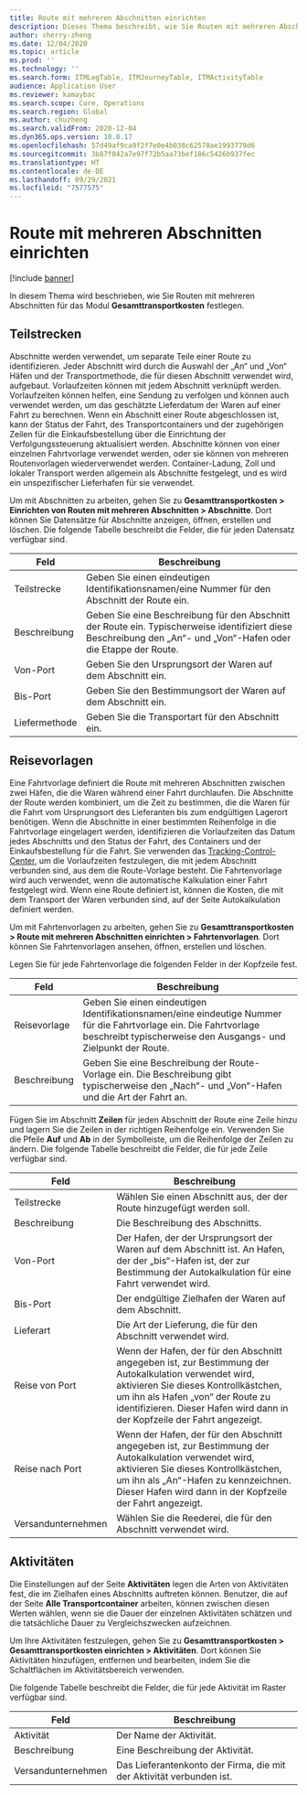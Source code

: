 ```yaml
---
title: Route mit mehreren Abschnitten einrichten
description: Dieses Thema beschreibt, wie Sie Routen mit mehreren Abschnitten für das Modul Gesamttransportkosten festlegen.
author: sherry-zheng
ms.date: 12/04/2020
ms.topic: article
ms.prod: ''
ms.technology: ''
ms.search.form: ITMLegTable, ITMJourneyTable, ITMActivityTable
audience: Application User
ms.reviewer: kamaybac
ms.search.scope: Core, Operations
ms.search.region: Global
ms.author: chuzheng
ms.search.validFrom: 2020-12-04
ms.dyn365.ops.version: 10.0.17
ms.openlocfilehash: 57d49af9ca9f2f7e0e4b038c62578ae1993779d6
ms.sourcegitcommit: 3b87f042a7e97f72b5aa73bef186c5426b937fec
ms.translationtype: HT
ms.contentlocale: de-DE
ms.lasthandoff: 09/29/2021
ms.locfileid: "7577575"
---
```

# <a name="multi-leg-journey-setup"></a>Route mit mehreren Abschnitten einrichten

[!include [banner](../../includes/banner.md)]

In diesem Thema wird beschrieben, wie Sie Routen mit mehreren Abschnitten für das Modul **Gesamttransportkosten** festlegen.

## <a name="legs"></a>Teilstrecken

Abschnitte werden verwendet, um separate Teile einer Route zu identifizieren. Jeder Abschnitt wird durch die Auswahl der „An“ und „Von“ Häfen und der Transportmethode, die für diesen Abschnitt verwendet wird, aufgebaut. Vorlaufzeiten können mit jedem Abschnitt verknüpft werden. Vorlaufzeiten können helfen, eine Sendung zu verfolgen und können auch verwendet werden, um das geschätzte Lieferdatum der Waren auf einer Fahrt zu berechnen. Wenn ein Abschnitt einer Route abgeschlossen ist, kann der Status der Fahrt, des Transportcontainers und der zugehörigen Zeilen für die Einkaufsbestellung über die Einrichtung der Verfolgungssteuerung aktualisiert werden. Abschnitte können von einer einzelnen Fahrtvorlage verwendet werden, oder sie können von mehreren Routenvorlagen wiederverwendet werden. Container-Ladung, Zoll und lokaler Transport werden allgemein als Abschnitte festgelegt, und es wird ein unspezifischer Lieferhafen für sie verwendet.

Um mit Abschnitten zu arbeiten, gehen Sie zu **Gesamttransportkosten \> Einrichten von Routen mit mehreren Abschnitten \> Abschnitte**. Dort können Sie Datensätze für Abschnitte anzeigen, öffnen, erstellen und löschen. Die folgende Tabelle beschreibt die Felder, die für jeden Datensatz verfügbar sind.

| Feld | Beschreibung |
|---|---|
| Teilstrecke | Geben Sie einen eindeutigen Identifikationsnamen/eine Nummer für den Abschnitt der Route ein. |
| Beschreibung | Geben Sie eine Beschreibung für den Abschnitt der Route ein. Typischerweise identifiziert diese Beschreibung den „An“- und „Von“-Hafen oder die Etappe der Route. |
| Von-Port | Geben Sie den Ursprungsort der Waren auf dem Abschnitt ein. |
| Bis-Port | Geben Sie den Bestimmungsort der Waren auf dem Abschnitt ein. |
| Liefermethode | Geben Sie die Transportart für den Abschnitt ein. |

## <a name="journey-templates"></a>Reisevorlagen

Eine Fahrtvorlage definiert die Route mit mehreren Abschnitten zwischen zwei Häfen, die die Waren während einer Fahrt durchlaufen. Die Abschnitte der Route werden kombiniert, um die Zeit zu bestimmen, die die Waren für die Fahrt vom Ursprungsort des Lieferanten bis zum endgültigen Lagerort benötigen. Wenn die Abschnitte in einer bestimmten Reihenfolge in die Fahrtvorlage eingelagert werden, identifizieren die Vorlaufzeiten das Datum jedes Abschnitts und den Status der Fahrt, des Containers und der Einkaufsbestellung für die Fahrt. Sie verwenden das [Tracking-Control-Center](delivery-information-setup.md), um die Vorlaufzeiten festzulegen, die mit jedem Abschnitt verbunden sind, aus dem die Route-Vorlage besteht. Die Fahrtenvorlage wird auch verwendet, wenn die automatische Kalkulation einer Fahrt festgelegt wird. Wenn eine Route definiert ist, können die Kosten, die mit dem Transport der Waren verbunden sind, auf der Seite Autokalkulation definiert werden.

Um mit Fahrtenvorlagen zu arbeiten, gehen Sie zu **Gesamttransportkosten \> Route mit mehreren Abschnitten einrichten \> Fahrtenvorlagen**. Dort können Sie Fahrtenvorlagen ansehen, öffnen, erstellen und löschen.

Legen Sie für jede Fahrtenvorlage die folgenden Felder in der Kopfzeile fest.

| Feld | Beschreibung |
|---|---|
| Reisevorlage | Geben Sie einen eindeutigen Identifikationsnamen/eine eindeutige Nummer für die Fahrtvorlage ein. Die Fahrtvorlage beschreibt typischerweise den Ausgangs- und Zielpunkt der Route. |
| Beschreibung | Geben Sie eine Beschreibung der Route-Vorlage ein. Die Beschreibung gibt typischerweise den „Nach“- und „Von“-Hafen und die Art der Fahrt an. |

Fügen Sie im Abschnitt **Zeilen** für jeden Abschnitt der Route eine Zeile hinzu und lagern Sie die Zeilen in der richtigen Reihenfolge ein. Verwenden Sie die Pfeile **Auf** und **Ab** in der Symbolleiste, um die Reihenfolge der Zeilen zu ändern. Die folgende Tabelle beschreibt die Felder, die für jede Zeile verfügbar sind.

| Feld | Beschreibung |
|---|---|
| Teilstrecke | Wählen Sie einen Abschnitt aus, der der Route hinzugefügt werden soll. |
| Beschreibung | Die Beschreibung des Abschnitts. |
| Von-Port | Der Hafen, der der Ursprungsort der Waren auf dem Abschnitt ist. An Hafen, der der „bis“-Hafen ist, der zur Bestimmung der Autokalkulation für eine Fahrt verwendet wird. |
| Bis-Port | Der endgültige Zielhafen der Waren auf dem Abschnitt. |
| Lieferart | Die Art der Lieferung, die für den Abschnitt verwendet wird. |
| Reise von Port | Wenn der Hafen, der für den Abschnitt angegeben ist, zur Bestimmung der Autokalkulation verwendet wird, aktivieren Sie dieses Kontrollkästchen, um ihn als Hafen „von“ der Route zu identifizieren. Dieser Hafen wird dann in der Kopfzeile der Fahrt angezeigt. |
| Reise nach Port | Wenn der Hafen, der für den Abschnitt angegeben ist, zur Bestimmung der Autokalkulation verwendet wird, aktivieren Sie dieses Kontrollkästchen, um ihn als „An“-Hafen zu kennzeichnen. Dieser Hafen wird dann in der Kopfzeile der Fahrt angezeigt. |
| Versandunternehmen | Wählen Sie die Reederei, die für den Abschnitt verwendet wird. |

## <a name="activities"></a>Aktivitäten

Die Einstellungen auf der Seite **Aktivitäten** legen die Arten von Aktivitäten fest, die im Zielhafen eines Abschnitts auftreten können. Benutzer, die auf der Seite **Alle Transportcontainer** arbeiten, können zwischen diesen Werten wählen, wenn sie die Dauer der einzelnen Aktivitäten schätzen und die tatsächliche Dauer zu Vergleichszwecken aufzeichnen.

Um Ihre Aktivitäten festzulegen, gehen Sie zu **Gesamttransportkosten \> Gesamttransportkosten einrichten \> Aktivitäten**. Dort können Sie Aktivitäten hinzufügen, entfernen und bearbeiten, indem Sie die Schaltflächen im Aktivitätsbereich verwenden.

Die folgende Tabelle beschreibt die Felder, die für jede Aktivität im Raster verfügbar sind.

| Feld | Beschreibung |
|---|---|
| Aktivität | Der Name der Aktivität. |
| Beschreibung | Eine Beschreibung der Aktivität. |
| Versandunternehmen | Das Lieferantenkonto der Firma, die mit der Aktivität verbunden ist. |
